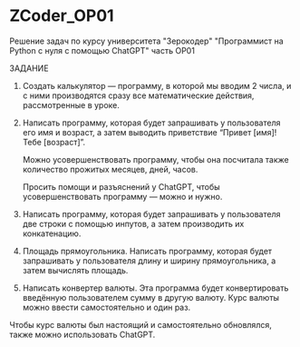 # ZCoder_OP01
Решение задач по курсу университета "Зерокодер" "Программист на Python с нуля с помощью ChatGPT" часть OP01

ЗАДАНИЕ
1. Создать калькулятор — программу, в которой мы вводим 2 числа, и с ними производятся сразу все математические действия, рассмотренные в уроке.

2. Написать программу, которая будет запрашивать у пользователя его имя и возраст, а затем выводить приветствие “Привет [имя]! Тебе [возраст]”.

   Можно усовершенствовать программу, чтобы она посчитала также количество прожитых месяцев, дней, часов.

   Просить помощи и разъяснений у ChatGPT, чтобы усовершенствовать программу — можно и нужно.

3. Написать программу, которая будет запрашивать у пользователя две строки с помощью инпутов, а затем производить их конкатенацию.

4. Площадь прямоугольника. Написать программу, которая будет запрашивать у пользователя длину и ширину прямоугольника, а затем вычислять площадь.

5. Написать конвертер валюты. Эта программа будет конвертировать введённую пользователем сумму в другую валюту. Курс валюты можно ввести самостоятельно и один раз.

  Чтобы курс валюты был настоящий и самостоятельно обновлялся, также можно использовать ChatGPT.




